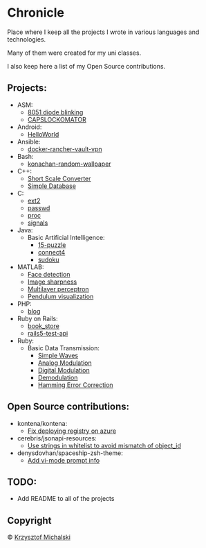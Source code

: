 # Chronicle

Place where I keep all the projects I wrote in various languages and technologies.

Many of them were created for my uni classes.

I also keep here a list of my Open Source contributions.

## Projects:
  - ASM:
    - [8051 diode blinking](ASM/8051%20diode%20blinking)
    - [CAPSLOCKOMATOR](ASM/CAPSLOCKOMATOR)
  - Android:
    - [HelloWorld](Android/HelloWorld)
  - Ansible:
    - [docker-rancher-vault-vpn](Ansible/docker-rancher-vault-vpn)
  - Bash:
    - [konachan-random-wallpaper](Bash/konachan-random-wallpaper)
  - C++:
    - [Short Scale Converter](C%2B%2B/Short%20Scale%20Converter)
    - [Simple Database](C%2B%2B/Simple%20Database)
  - C:
    - [ext2](C/ext2)
    - [passwd](C/passwd)
    - [proc](C/proc)
    - [signals](C/signals)
  - Java:
    - Basic Artificial Intelligence:
      - [15-puzzle](Java/Basic%20Artificial%20Intelligence/15-puzzle)
      - [connect4](Java/Basic%20Artificial%20Intelligence/connect4)
      - [sudoku](Java/Basic%20Artificial%20Intelligence/sudoku)
  - MATLAB:
    - [Face detection](MATLAB/Face%20detection)
    - [Image sharpness](MATLAB/Image%20sharpness)
    - [Multilayer perceptron](MATLAB/Multilayer%20perceptron)
    - [Pendulum visualization](MATLAB/Pendulum%20visualization)
  - PHP:
    - [blog](PHP/blog)
  - Ruby on Rails:
    - [book_store](Ruby%20on%20Rails/book_store)
    - [rails5-test-api](Ruby%20on%20Rails/rails5-test-api)
  - Ruby:
    - Basic Data Transmission:
      - [Simple Waves](Ruby/Basic%20Data%20Transmission/Simple%20Waves)
      - [Analog Modulation](Ruby/Basic%20Data%20Transmission/Analog%20Modulation)
      - [Digital Modulation](Ruby/Basic%20Data%20Transmission/Digital%20Modulation)
      - [Demodulation](Ruby/Basic%20Data%20Transmission/Demodulation)
      - [Hamming Error Correction](Ruby/Basic%20Data%20Transmission/Hamming%20Error%20Correction)

## Open Source contributions:
  - kontena/kontena:
    - [Fix deploying registry on azure](https://github.com/kontena/kontena/pull/863)
  - cerebris/jsonapi-resources:
    - [Use strings in whitelist to avoid mismatch of object_id](https://github.com/cerebris/jsonapi-resources/pull/797)
  - denysdovhan/spaceship-zsh-theme:
    - [Add vi-mode prompt info](https://github.com/denysdovhan/spaceship-zsh-theme/pull/32)

## TODO:
  - Add README to all of the projects

## Copyright
© [Krzysztof Michalski](https://github.com/nooulaif)
